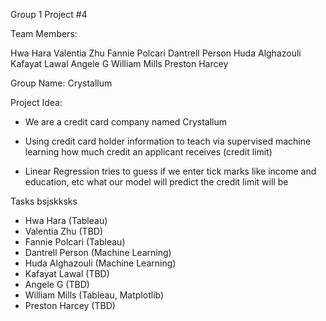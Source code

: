 Group 1 Project #4

Team Members:

Hwa Hara 
Valentia Zhu
Fannie Polcari
Dantrell Person
Huda Alghazouli
Kafayat Lawal
Angele G
William Mills
Preston Harcey

Group Name:
Crystallum


Project Idea:

- We are a credit card company named Crystallum

- Using credit card holder information to teach via supervised machine learning how much credit an applicant receives (credit limit)

- Linear Regression tries to guess if we enter tick marks like income and education, etc what our model will predict the credit limit will be

Tasks bsjskksks

- Hwa Hara (Tableau)
- Valentia Zhu (TBD)
- Fannie Polcari (Tableau)
- Dantrell Person (Machine Learning)
- Huda Alghazouli (Machine Learning)
- Kafayat Lawal (TBD)
- Angele G (TBD)
- William Mills (Tableau, Matplotlib)
- Preston Harcey (TBD)
